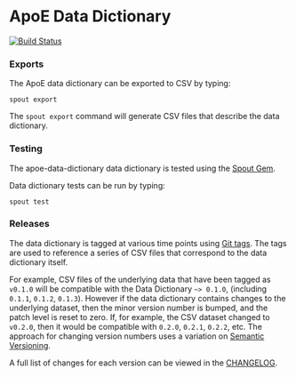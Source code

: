 ApoE Data Dictionary
======================

[![Build Status](https://app.travis-ci.com/nsrr/apoe-data-dictionary.svg?branch=main)](https://app.travis-ci.com/nsrr/apoe-data-dictionary)

### Exports

The ApoE data dictionary can be exported to CSV by typing:

```
spout export
```

The `spout export` command will generate CSV files that describe the data
dictionary.


### Testing

The apoe-data-dictionary data dictionary is tested using the
[Spout Gem](https://github.com/nsrr/spout).

Data dictionary tests can be run by typing:

```
spout test
```


### Releases

The data dictionary is tagged at various time points using
[Git tags](http://git-scm.com/book/en/Git-Basics-Tagging). The tags are used to
reference a series of CSV files that correspond to the data dictionary itself.

For example, CSV files of the underlying data that have been tagged as `v0.1.0`
will be compatible with the Data Dictionary `~> 0.1.0`,
(including `0.1.1`, `0.1.2`, `0.1.3`). However if the data dictionary contains
changes to the underlying dataset, then the minor version number is bumped, and
the patch level is reset to zero. If, for example, the CSV dataset changed to
`v0.2.0`, then it would be compatible with `0.2.0`, `0.2.1`, `0.2.2`, etc. The
approach for changing version numbers uses a variation on
[Semantic Versioning](http://semver.org).

A full list of changes for each version can be viewed in the
[CHANGELOG](https://github.com/nsrr/apoe-data-dictionary/blob/main/CHANGELOG.md).
